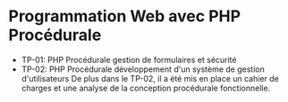 # Programmation Web avec PHP Procédurale

- TP-01: PHP Procédurale gestion de formulaires et sécurité
- TP-02: PHP Procédurale développement d'un système de gestion d'utilisateurs
De plus dans le TP-02, il a été mis en place un cahier de charges et une analyse de la conception procédurale fonctionnelle.
